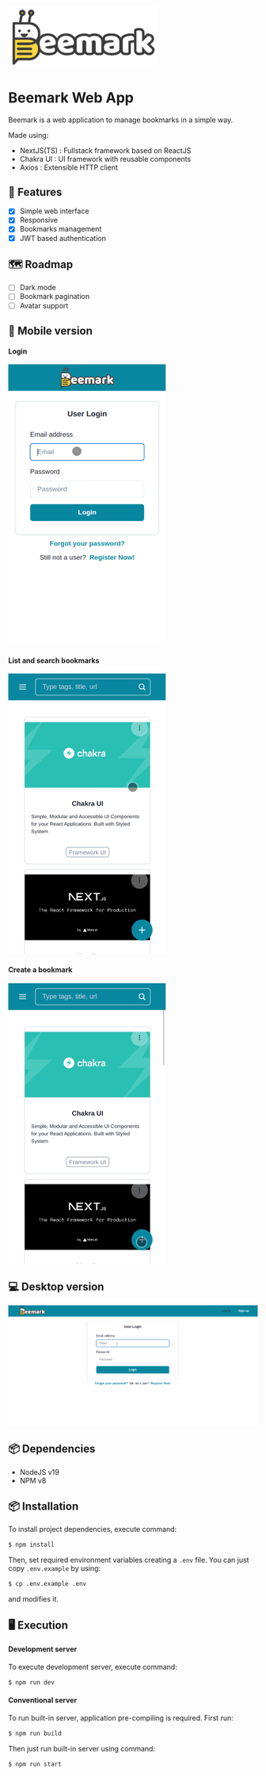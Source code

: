 
<img src="./public/beemark.png" width="300">

# Beemark Web App

Beemark is a web application to manage bookmarks in a simple way.

Made using:

- NextJS(TS) : Fullstack framework based on ReactJS
- Chakra UI : UI framework with reusable components
- Axios : Extensible HTTP client

## 🐝 Features

- [x] Simple web interface
- [x] Responsive
- [x] Bookmarks management
- [x] JWT based authentication

## 🗺️ Roadmap

- [ ] Dark mode
- [ ] Bookmark pagination
- [ ] Avatar support

## 📱 Mobile version

#### Login

![](./docs/login.gif)

#### List and search bookmarks

![](./docs/list-and-search.gif)

#### Create a bookmark

![](./docs/create.gif)

## 💻 Desktop version

![](./docs/desktop.gif)

## 📦 Dependencies

- NodeJS v19
- NPM v8

## 📦 Installation

To install project dependencies, execute command:

```bash
$ npm install
```

Then, set required environment variables creating a `.env` file. You can just copy `.env.example` by using:
```bash
$ cp .env.example .env
```
and modifies it.


## 🖥 Execution

#### Development server

To execute development server, execute command:

```bash
$ npm run dev
```

#### Conventional server

To run built-in server, application pre-compiling is required. First run:

```bash
$ npm run build
```

Then just run built-in server using command:

```bash
$ npm run start
```
